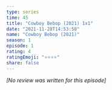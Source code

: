 ```yaml
---
type: series
time: 45
title: "Cowboy Bebop (2021) 1x1"
date: "2021-11-28T14:53:50"
name: "Cowboy Bebop (2021)"
season: 1
episode: 1
rating: 4
ratingEmoji: "⭐️⭐️⭐️⭐️"
share: false
---
```


*[No review was written for this episode]*
